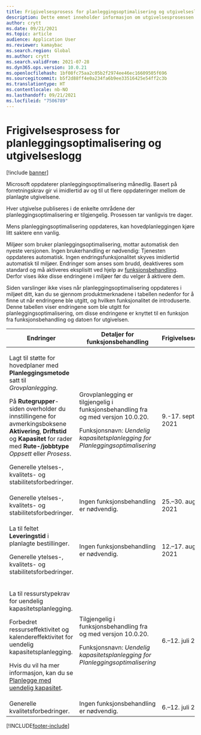 ```yaml
---
title: Frigivelsesprosess for planleggingsoptimalisering og utgivelseslogg
description: Dette emnet inneholder informasjon om utgivelsesprosessen og utgivelsesloggen for planleggingsoptimalisering.
author: crytt
ms.date: 09/21/2021
ms.topic: article
audience: Application User
ms.reviewer: kamaybac
ms.search.region: Global
ms.author: crytt
ms.search.validFrom: 2021-07-28
ms.dyn365.ops.version: 10.0.21
ms.openlocfilehash: 1bf08fc75aa2c05b2f2974ee46ec16609505f696
ms.sourcegitcommit: b5f2d88ff4e0a234fa6b9ee33516425e54ff2c3b
ms.translationtype: HT
ms.contentlocale: nb-NO
ms.lasthandoff: 09/21/2021
ms.locfileid: "7506789"
---
```

# <a name="planning-optimization-release-process-and-release-history"></a>Frigivelsesprosess for planleggingsoptimalisering og utgivelseslogg

[!include [banner](../../includes/banner.md)]

Microsoft oppdaterer planleggingsoptimalisering månedlig. Basert på forretningskrav gir vi imidlertid av og til ut flere oppdateringer mellom de planlagte utgivelsene.

Hver utgivelse publiseres i de enkelte områdene der planleggingsoptimalisering er tilgjengelig. Prosessen tar vanligvis tre dager.

Mens planleggingsoptimalisering oppdateres, kan hovedplanleggingen kjøre litt saktere enn vanlig.

Miljøer som bruker planleggingsoptimalisering, mottar automatisk den nyeste versjonen. Ingen brukerhandling er nødvendig: Tjenesten oppdateres automatisk. Ingen endringsfunksjonalitet skyves imidlertid automatisk til miljøer. Endringer som anses som brudd, deaktiveres som standard og må aktiveres eksplisitt ved hjelp av [funksjonsbehandling](../../../fin-ops-core/fin-ops/get-started/feature-management/feature-management-overview.md). Derfor vises ikke disse endringene i miljøer før du velger å aktivere dem.

Siden varslinger ikke vises når planleggingsoptimalisering oppdateres i miljøet ditt, kan du se gjennom produktmerknadene i tabellen nedenfor for å finne ut når endringene ble utgitt, og hvilken funksjonalitet de introduserte. Denne tabellen viser endringene som ble utgitt for planleggingsoptimalisering, om disse endringene er knyttet til en funksjon fra funksjonsbehandling og datoen for utgivelsen.

| Endringer | Detaljer for funksjonsbehandling | Frigivelsesdatoer |
|---|---|---|
| <p>Lagt til støtte for hovedplaner med **Planleggingsmetode** satt til *Grovplanlegging*.</p><p>På **Rutegrupper**-siden overholder du innstillingene for avmerkingsboksene **Aktivering**, **Driftstid** og **Kapasitet** for rader med **Rute-/jobbtype** *Oppsett* eller *Prosess*. </p><p>Generelle ytelses-, kvalitets- og stabilitetsforbedringer. | <p>Grovplanlegging er tilgjengelig i funksjonsbehandling fra og med versjon 10.0.20.</p><p>Funksjonsnavn: *Uendelig kapasitetsplanlegging for Planleggingsoptimalisering*</p>  | 9.-17. september 2021 |
| Generelle ytelses-, kvalitets- og stabilitetsforbedringer. | Ingen funksjonsbehandling er nødvendig. | 25.–30. august 2021 |
| <p>La til feltet **Leveringstid** i planlagte bestillinger.</p><p>Generelle ytelses-, kvalitets- og stabilitetsforbedringer.</p> | Ingen funksjonsbehandling er nødvendig. | 12.–17. august 2021 |
| <p>La til ressurstypekrav for uendelig kapasitetsplanlegging.</p><p>Forbedret ressurseffektivitet og kalendereffektivitet for uendelig kapasitetsplanlegging.</p><p>Hvis du vil ha mer informasjon, kan du se [Planlegge med uendelig kapasitet](infinite-capacity-planning.md). | <p>Tilgjengelig i funksjonsbehandling fra og med versjon 10.0.20.</p><p>Funksjonsnavn: *Uendelig kapasitetsplanlegging for Planleggingsoptimalisering*</p> | 6.–12. juli 2021 |
| Generelle kvalitetsforbedringer. | Ingen funksjonsbehandling er nødvendig. | 6.–12. juli 2021 |

[!INCLUDE[footer-include](../../../includes/footer-banner.md)]
